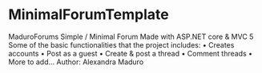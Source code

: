 # MinimalForumTemplate
 MaduroForums Simple / Minimal Forum  Made with ASP.NET core &amp; MVC 5    Some of the basic functionalities that the project includes:          • Creates accounts          • Post as a guest          • Create &amp; post a thread          • Comment threads          • More to add...   Author: Alexandra Maduro
